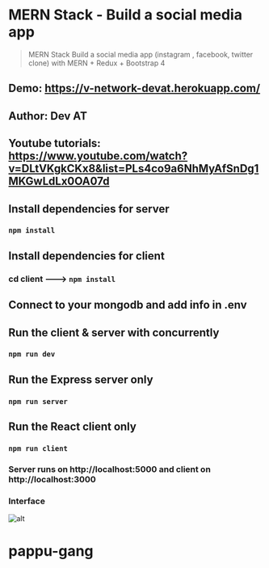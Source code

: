 # MERN Stack - Build a social media app 
> MERN Stack Build  a social media app (instagram , facebook, twitter clone) with MERN  + Redux  + Bootstrap 4

## Demo: https://v-network-devat.herokuapp.com/

## Author: Dev AT

## Youtube tutorials: https://www.youtube.com/watch?v=DLtVKgkCKx8&list=PLs4co9a6NhMyAfSnDg1MKGwLdLx0OA07d

## Install dependencies for server 
### `npm install`

## Install dependencies for client
### cd client ---> `npm install`

## Connect to your mongodb and add info in .env

## Run the client & server with concurrently
### `npm run dev`

## Run the Express server only
### `npm run server`

## Run the React client only
### `npm run client`

### Server runs on http://localhost:5000 and client on http://localhost:3000

### Interface 

![alt](https://res.cloudinary.com/devat-channel/image/upload/v1621001242/v-network/Untitled_q3jvqa.png)


# pappu-gang
